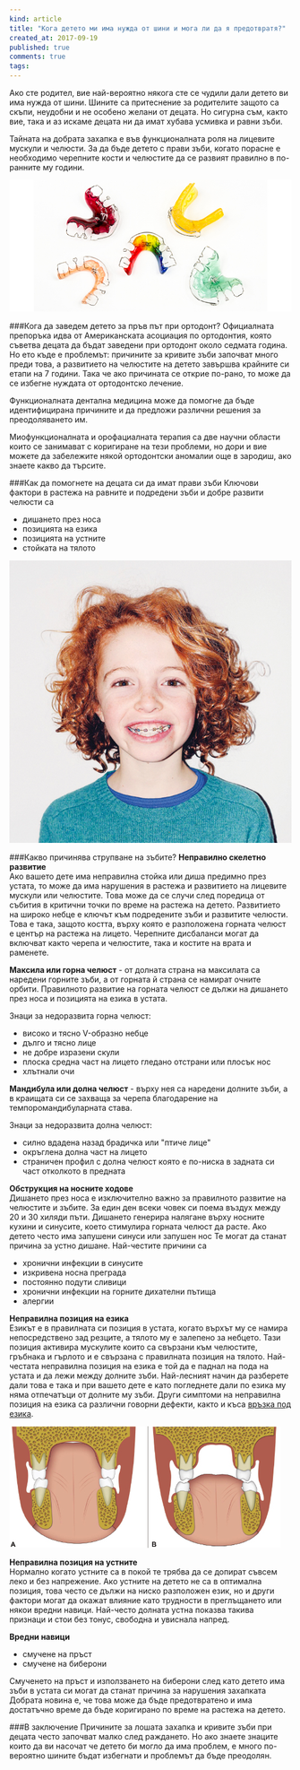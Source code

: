 ```yaml
---
kind: article
title: "Кога детето ми има нужда от шини и мога ли да я предотвратя?"
created_at: 2017-09-19
published: true
comments: true
tags:
--- 
```

Ако сте родител, вие най-вероятно някога сте се чудили дали детето ви има нужда от шини. Шините са притеснение за родителите защото са скъпи, неудобни и не особено желани от децата. Но сигурна съм, както вие, така и аз искаме децата ни да имат хубава усмивка и равни зъби.

Тайната на добрата захапка е във  функционалната роля на лицевите мускули и челюсти. За да бъде детето с прави зъби, когато порасне е необходимо черепните кости и челюстите да се развият правилно в по-ранните му години.

![braces2](/images/posts/braces2.jpg)

<!-- more -->

###Кога да заведем детето за пръв път при ортодонт?
Официалната препоръка идва от Американската асоциация по ортодонтия, която съветва децата да бъдат заведени при ортодонт около седмата година. Но ето къде е проблемът: причините за кривите зъби започват много преди това, а развитието на челюстите на детето завършва крайните си етапи на 7 години. Така че ако причината се открие по-рано, то може да се избегне нуждата от ортодонтско лечение.

Функционалната дентална медицина може да помогне да бъде идентифицирана причините и да предложи различни решения за преодоляването им.

Миофункционалната и орофациалната терапия са две научни области които се занимават с коригиране на тези проблеми, но дори и вие можете да забележите  някой ортодонтски аномалии още в зародиш, ако знаете какво да търсите.

###Как да помогнете на децата си да имат прави зъби
Ключови фактори в растежа на равните и подредени зъби и добре развити челюсти са<br />
- дишането през носа<br />
- позицията на езика<br />
- позицията на устните<br />
- стойката на тялото<br />

![braces](/images/posts/braces.jpg)

###Какво причинява струпване на зъбите?
**Неправилно скелетно развитие**<br />
Ако вашето дете има неправилна стойка или диша предимно през устата, то може да има нарушения в растежа и развитието на лицевите мускули или челюстите.  Това може да се случи след поредица от събития в критични точки по време на растежа на детето.
Развитието на широко  небце е ключът към подредените зъби и развитите челюсти. Това е така, защото костта, върху която е разположена горната челюст е център на растежа на лицето.  Черепните дисбаланси могат да включват както черепа и челюстите, така  и костите на врата и раменете.

**Максила или горна челюст** - от долната страна на максилата са наредени горните зъби, а от горната й страна се намират очните орбити. Правилното развитие на горната челюст  се дължи на  дишането през носа и позицията на езика в устата.<br />

Знаци за недоразвита горна челюст:<br />
- високо и тясно V-образно небце<br />
- дълго и тясно лице<br />
- не добре изразени скули<br />
- плоска средна част на лицето гледано отстрани или плосък нос<br />
- хлътнали очи<br />

**Мандибула или долна челюст** - върху нея са наредени долните зъби, а в  краищата си се захваща за черепа благодарение на темпоромандибуларната става.

Знаци за недоразвита долна челюст:<br />
- силно вдадена назад брадичка или "птиче лице"<br />
- окръглена долна част на лицето<br />
- страничен профил с долна челюст която е по-ниска в задната си част отколкото в предната<br />

**Обструкция на носните ходове**<br />
Дишането през носа е изключително важно за правилното развитие на челюстите и зъбите.  За  един ден всеки човек си поема въздух между 20 и 30 хиляди пъти.  Дишането генерира налягане върху носните кухини и синусите, което стимулира горната челюст да расте.
Ако детето често има запушени синуси или запушен нос Те могат да станат причина за устно дишане. Най-честите причини са<br />
- хронични инфекции в синусите<br />
- изкривена носна преграда<br />
- постоянно подути сливици<br />
- хронични инфекции на горните дихателни пътища<br />
- алергии<br />


**Неправилна позиция на езика**<br />
Езикът е в правилната си позиция в устата, когато върхът му се намира непосредствено зад  резците, а тялото му е залепено за небцето. Тази позиция активира мускулите които са свързани към челюстите,  гръбнака и гърлото и е свързана с правилната позиция на тялото.
Най-честата неправилна позиция на езика е той да е паднал на пода на устата и да лежи между долните зъби. Най-лесният начин да разберете дали това е така и при вашето дете е като погледнете  дали по езика му няма отпечатъци от долните му зъби. Други симптоми на неправилна позиция на езика са различни говорни дефекти, както и къса [връзка под езика](http://www.bezkaries.com/blog/2017-04-10-%D0%BA%D1%8A%D1%81%D0%B8-%D0%B2%D1%80%D1%8A%D0%B7%D0%BA%D0%B8-%D0%BD%D0%B0-%D0%B5%D0%B7%D0%B8%D0%BA-%D0%B8-%D1%83%D1%81%D1%82%D0%BD%D0%B0/).

 ![tongueposition](/images/posts/tongueposition.jpg)

**Неправилна позиция на устните**<br />
Нормално когато устните са в покой те трябва да се допират съвсем леко и без напрежение.  Ако устните на детето не са в оптимална позиция, това често се дължи на ниско разположен език, но и други фактори могат да окажат влияние като трудности в преглъщането или някои вредни навици. Най-често долната устна показва такива признаци и стои без тонус, свободна и увиснала напред.

**Вредни навици**<br />
- смучене на пръст<br />
- смучене на биберони<br />

Смученето на пръст и използването на биберони след като детето има зъби в устата си могат да станат причина за нарушения захапката Добрата новина е, че това може да бъде предотвратено и има достатъчно време да бъде коригирано по време на растежа на детето.

###В заключение
Причините за лошата захапка и кривите зъби при децата често започват малко след раждането. Но ако знаете  знаците които да ви насочат че детето би могло да има проблем, е много по-вероятно шините бъдат избегнати и проблемът да бъде преодолян.
